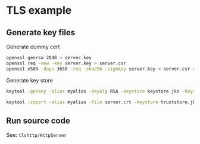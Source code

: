 # TLS example

## Generate key files
Generate dummy cert
```bash
openssl genrsa 2048 > server.key
openssl req -new -key server.key > server.csr
openssl x509 -days 3650 -req -sha256 -signkey server.key < server.csr > server.crt
```

Generate key store
```bash
keytool -genkey -alias myalias -keyalg RSA -keystore keystore.jks -keysize 2048
```

```bash
keytool -import -alias myalias -file server.crt -keystore truststore.jks
```

## Run source code
See: `tlshttp/HttpServer`

